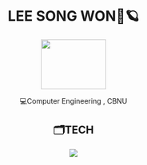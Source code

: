 <div align="center">
 <h1>LEE SONG WON🚀🪐</h2>
 <img src="https://user-images.githubusercontent.com/65889472/166927537-8cf6708e-b26b-4854-a468-a2c4bb76a1ee.gif" width="130" height="100"/>

💻Computer Engineering , CBNU

 <h2>🗂️TECH</h2>
<img src="https://img.shields.io/badge/C-#A8B9CC?style=for-the-badge&logo=C&logoColor=white">

